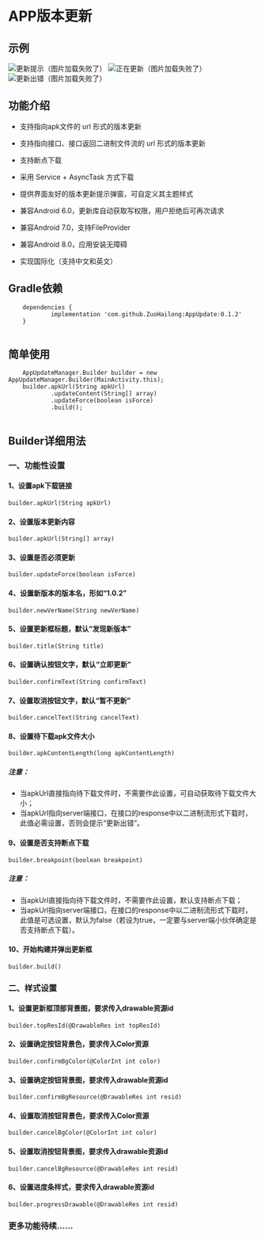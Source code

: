 # APP版本更新

## 示例

![更新提示（图片加载失败了）](https://raw.githubusercontent.com/ZuoHailong/AppUpdate/master/example/file/update_dialog.jpg)
![正在更新（图片加载失败了）](https://raw.githubusercontent.com/ZuoHailong/AppUpdate/master/example/file/updating.jpg)
![更新出错（图片加载失败了）](https://raw.githubusercontent.com/ZuoHailong/AppUpdate/master/example/file/update_error.jpg)

## 功能介绍

- 支持指向apk文件的 url 形式的版本更新

- 支持指向接口、接口返回二进制文件流的 url 形式的版本更新

- 支持断点下载

- 采用 Service + AsyncTask 方式下载

- 提供界面友好的版本更新提示弹窗，可自定义其主题样式

- 兼容Android 6.0，更新库自动获取写权限，用户拒绝后可再次请求

- 兼容Android 7.0，支持FileProvider

- 兼容Android 8.0，应用安装无障碍

- 实现国际化（支持中文和英文）

## Gradle依赖

```
    dependencies {
	        implementation 'com.github.ZuoHailong:AppUpdate:0.1.2'
	}
	
```
## 简单使用
```
	AppUpdateManager.Builder builder = new AppUpdateManager.Builder(MainActivity.this);
	builder.apkUrl(String apkUrl)
            .updateContent(String[] array)
            .updateForce(boolean isForce)
            .build();
		
```
## Builder详细用法

### 一、功能性设置

#### 1、设置apk下载链接
```
builder.apkUrl(String apkUrl)
```
#### 2、设置版本更新内容
```
builder.apkUrl(String[] array)
```
#### 3、设置是否必须更新
```
builder.updateForce(boolean isForce)
```
#### 4、设置新版本的版本名，形如“1.0.2”
```
builder.newVerName(String newVerName)
```
#### 5、设置更新框标题，默认“发现新版本”
```
builder.title(String title)
```
#### 6、设置确认按钮文字，默认“立即更新”
```
builder.confirmText(String confirmText)
```
#### 7、设置取消按钮文字，默认“暂不更新”
```
builder.cancelText(String cancelText)
```
#### 8、设置待下载apk文件大小
```
builder.apkContentLength(long apkContentLength)
```
##### 注意：
* 当apkUrl直接指向待下载文件时，不需要作此设置，可自动获取待下载文件大小；
* 当apkUrl指向server端接口，在接口的response中以二进制流形式下载时，此值必需设置，否则会提示“更新出错”。

#### 9、设置是否支持断点下载
```
builder.breakpoint(boolean breakpoint)
```
##### 注意：
* 当apkUrl直接指向待下载文件时，不需要作此设置，默认支持断点下载；
* 当apkUrl指向server端接口，在接口的response中以二进制流形式下载时，此值是可选设置，默认为false（若设为true，一定要与server端小伙伴确定是否支持断点下载）。

#### 10、开始构建并弹出更新框
```
builder.build()
```

### 二、样式设置

#### 1、设置更新框顶部背景图，要求传入drawable资源id
```
builder.topResId(@DrawableRes int topResId)
```
#### 2、设置确定按钮背景色，要求传入Color资源
```
builder.confirmBgColor(@ColorInt int color)
```
#### 3、设置确定按钮背景图，要求传入drawable资源id
```
builder.confirmBgResource(@DrawableRes int resid)
```
#### 4、设置取消按钮背景色，要求传入Color资源
```
builder.cancelBgColor(@ColorInt int color)
```
#### 5、设置取消按钮背景图，要求传入drawable资源id
```
builder.cancelBgResource(@DrawableRes int resid)
```
#### 6、设置进度条样式，要求传入drawable资源id
```
builder.progressDrawable(@DrawableRes int resid)
```

### 更多功能待续……
